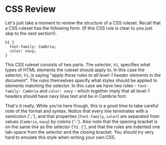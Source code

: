 # CSS Review

Let's just take a moment to review the structure of a CSS ruleset. Recall that a CSS ruleset has the following form. (If this CSS rule is clear to you just skip to the next section!).

    h1 {
      font-family: Cambria;
      color: navy;
    }

 This CSS ruleset consists of two parts. The *selector*, `h1`, specifies what types of HTML elements the ruleset should apply to. In this case the selector, `h1`, is saying "*apply these rules to all level-1 header elements in the document*". The *rules* themselves specify what styles should be applied to elements matching the selector. In this case we have two rules - `font-family: Cambria` and `color: navy` - which together imply that all level-1 headers should have navy blue text and be in Cambria font. 

 That's it really. While you're here though, this is a good time to take careful note of the format and syntax. Notice that every line terminates with a semicolon ('`;`'), and that properties (`font-family`, `color`) are separated from values (`Cambria`, `navy`) by colons ('`:`'). Also note that the opening bracket is on the same line as the selector ('`h1 {`'), and that the rules are indented one tab-space from the selector and the closing bracket. You should try very hard to emulate this style when writing your own CSS.